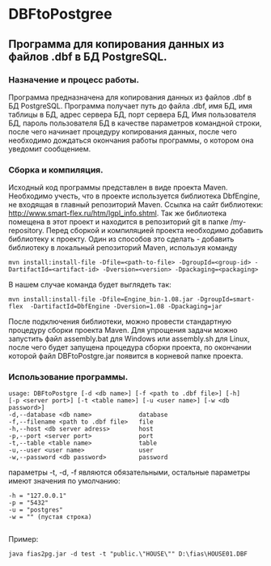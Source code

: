  DBFtoPostgree
 ==================
 
 Программа для копирования данных из файлов .dbf в БД PostgreSQL.
 ---------------------------------------------
 
 
 ### Назначение и процесс работы.
 
 Программа предназначена для копирования данных из файлов .dbf в БД PostgreSQL. Программа получает путь до файла .dbf,
 имя БД, имя таблицы в БД, адрес сервера БД, порт сервера БД, Имя пользователя БД, пароль пользователя БД в качестве
 параметров командной строки, после чего начинает процедуру копирования данных, после чего необходимо дождаться окончания работы
 программы, о котором она уведомит сообщением.
 
 ### Сборка и компиляция.
 
 Исходный код программы представлен в виде проекта Maven. Необходимо учесть, что в проекте используется библиотека DbfEngine, не входящая
 в главный репозиторий Maven. Ссылка на сайт библиотеки: http://www.smart-flex.ru/htm/lgpl_info.shtml. Так же библиотека помещена 
 в этот проект и находится в репозиторий git в папке /my-repository. Перед сборкой и компиляцией проекта необходимо добавить библиотеку к проекту. Один из 
 способов это сделать - добавить библиотеку в локальный репозиторий Maven, используя команду
 ```
 mvn install:install-file -Dfile=<path-to-file> -DgroupId=<group-id> -DartifactId=<artifact-id> -Dversion=<version> -Dpackaging=<packaging>
 ```
 В нашем случае команда будет выглядеть так:
 ```
 mvn install:install-file -Dfile=Engine_bin-1.08.jar -DgroupId=smart-flex  -DartifactId=DbfEngine -Dversion=1.08 -Dpackaging=jar
 ```
 После подключения библиотеки, можно провести стандартную процедуру сборки проекта Maven. Для упрощения задачи можно запустить файл 
 assembly.bat для Windows или assembly.sh для Linux, после чего будет запущена процедура сборки проекта, по окончании которой файл
 DBFtoPostgre.jar появится в корневой папке проекта.
 
 ### Использование программы.
 
 ```
 usage: DBFtoPostgre [-d <db name>] [-f <path to .dbf file>] [-h] 
 [-p <server port>] [-t <table name>] [-u <user name>] [-w <db password>]
 -d,--database <db name>             database
 -f,--filename <path to .dbf file>   file
 -h,--host <db server adress>        host
 -p,--port <server port>             port
 -t,--table <table name>             table
 -u,--user <user name>               user
 -w,--password <db password>         password
```
параметры  -t, -d, -f являются обязательными, остальные параметры имеют значения по умолчанию:

```
-h = "127.0.0.1"
-p = "5432"
-u = "postgres"
-w = "" (пустая строка)
		
```  
Пример:
```
java fias2pg.jar -d test -t "public.\"HOUSE\"" D:\fias\HOUSE01.DBF
```
